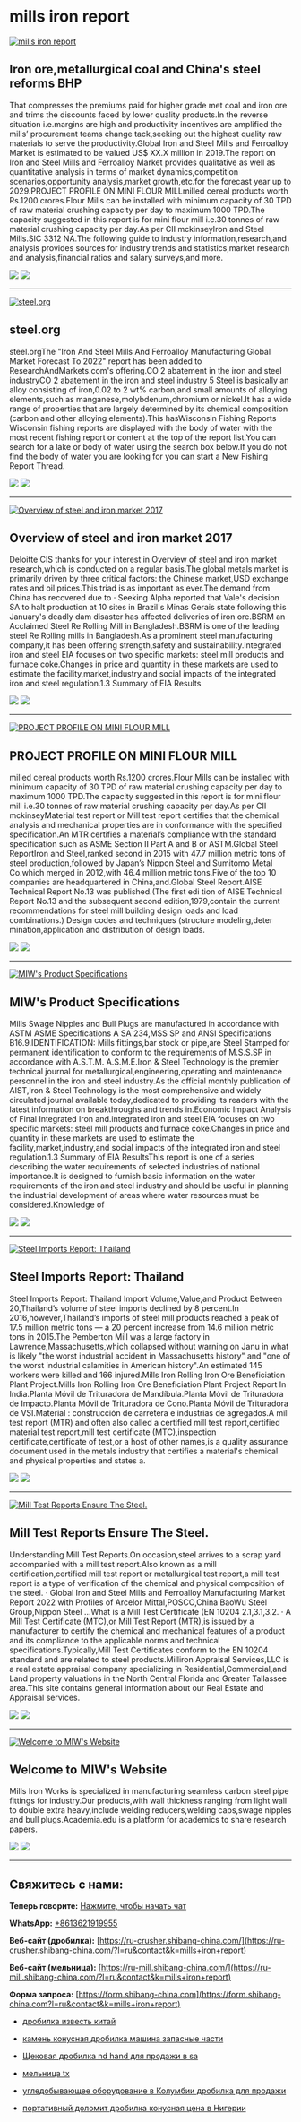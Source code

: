 # mills iron report

<a href="https://swt.shibang-china.com/?l=ru&img&k=mills+iron+report" target="_blank">![mills iron report](http://static.shibang-china.com/all-800x300/767.jpg)</a>

## Iron ore,metallurgical coal and China's steel reforms BHP
That compresses the premiums paid for higher grade met coal and iron ore and trims the discounts faced by lower quality products.In the reverse situation i.e.margins are high and productivity incentives are amplified the mills’ procurement teams change tack,seeking out the highest quality raw materials to serve the productivity.Global Iron and Steel Mills and Ferroalloy Market is estimated to be valued US$ XX.X million in 2019.The report on Iron and Steel Mills and Ferroalloy Market provides qualitative as well as quantitative analysis in terms of market dynamics,competition scenarios,opportunity analysis,market growth,etc.for the forecast year up to 2029.PROJECT PROFILE ON MINI FLOUR MILLmilled cereal products worth Rs.1200 crores.Flour Mills can be installed with minimum capacity of 30 TPD of raw material crushing capacity per day to maximum 1000 TPD.The capacity suggested in this report is for mini flour mill i.e.30 tonnes of raw material crushing capacity per day.As per CII mckinseyIron and Steel Mills.SIC 3312 NA.The following guide to industry information,research,and analysis provides sources for industry trends and statistics,market research and analysis,financial ratios and salary surveys,and more.


<a href="https://whatsapp.shibangsoft.com/WhatsApp.php" target="_blank" title="WhatsApp">![](http://static.shibang-china.com/icon/whatsapp.png)</a> <a href="https://swt.shibang-china.com/?l=ru&icon&k=mills+iron+report" target="_blank">![](http://static.shibang-china.com/icon/chat-ru.png)</a>

---

<a href="https://swt.shibang-china.com/?l=ru&img&k=mills+iron+report" target="_blank">![steel.org](http://static.shibang-china.com/all-800x300/584.jpg)</a>

## steel.org
steel.orgThe &quot;Iron And Steel Mills And Ferroalloy Manufacturing Global Market Forecast To 2022&quot; report has been added to ResearchAndMarkets.com's offering.CO 2 abatement in the iron and steel industryCO 2 abatement in the iron and steel industry 5 Steel is basically an alloy consisting of iron,0.02 to 2 wt% carbon,and small amounts of alloying elements,such as manganese,molybdenum,chromium or nickel.It has a wide range of properties that are largely determined by its chemical composition (carbon and other alloying elements).This hasWisconsin Fishing Reports Wisconsin fishing reports are displayed with the body of water with the most recent fishing report or content at the top of the report list.You can search for a lake or body of water using the search box below.If you do not find the body of water you are looking for you can start a New Fishing Report Thread.


<a href="https://whatsapp.shibangsoft.com/WhatsApp.php" target="_blank" title="WhatsApp">![](http://static.shibang-china.com/icon/whatsapp.png)</a> <a href="https://swt.shibang-china.com/?l=ru&icon&k=mills+iron+report" target="_blank">![](http://static.shibang-china.com/icon/chat-ru.png)</a>

---

<a href="https://swt.shibang-china.com/?l=ru&img&k=mills+iron+report" target="_blank">![Overview of steel and iron market 2017](http://static.shibang-china.com/all-800x300/750.jpg)</a>

## Overview of steel and iron market 2017
Deloitte CIS thanks for your interest in Overview of steel and iron market research,which is conducted on a regular basis.The global metals market is primarily driven by three critical factors: the Chinese market,USD exchange rates and oil prices.This triad is as important as ever.The demand from China has recovered due to&nbsp;&#0183;&#32;Seeking Alpha reported that Vale's decision SA to halt production at 10 sites in Brazil's Minas Gerais state following this January's deadly dam disaster has affected deliveries of iron ore.BSRM an Acclaimed Steel Re Rolling Mill in Bangladesh.BSRM is one of the leading steel Re Rolling mills in Bangladesh.As a prominent steel manufacturing company,it has been offering strength,safety and sustainability.integrated iron and steel EIA focuses on two specific markets: steel mill products and furnace coke.Changes in price and quantity in these markets are used to estimate the facility,market,industry,and social impacts of the integrated iron and steel regulation.1.3 Summary of EIA Results


<a href="https://whatsapp.shibangsoft.com/WhatsApp.php" target="_blank" title="WhatsApp">![](http://static.shibang-china.com/icon/whatsapp.png)</a> <a href="https://swt.shibang-china.com/?l=ru&icon&k=mills+iron+report" target="_blank">![](http://static.shibang-china.com/icon/chat-ru.png)</a>

---

<a href="https://swt.shibang-china.com/?l=ru&img&k=mills+iron+report" target="_blank">![PROJECT PROFILE ON MINI FLOUR MILL](http://static.shibang-china.com/all-800x300/66.jpg)</a>

## PROJECT PROFILE ON MINI FLOUR MILL
milled cereal products worth Rs.1200 crores.Flour Mills can be installed with minimum capacity of 30 TPD of raw material crushing capacity per day to maximum 1000 TPD.The capacity suggested in this report is for mini flour mill i.e.30 tonnes of raw material crushing capacity per day.As per CII mckinseyMaterial test report or Mill test report certifies that the chemical analysis and mechanical properties are in conformance with the specified specification.An MTR certifies a material’s compliance with the standard specification such as ASME Section II Part A and B or ASTM.Global Steel ReportIron and Steel,ranked second in 2015 with 47.7 million metric tons of steel production,followed by Japan’s Nippon Steel and Sumitomo Metal Co.which merged in 2012,with 46.4 million metric tons.Five of the top 10 companies are headquartered in China,and.Global Steel Report.AISE Technical Report No.13 was published.(The first edi tion of AISE Technical Report No.13 and the subsequent second edition,1979,contain the current recommendations for steel mill building design loads and load combinations.) Design codes and techniques (structure modeling,deter mination,application and distribution of design loads.


<a href="https://whatsapp.shibangsoft.com/WhatsApp.php" target="_blank" title="WhatsApp">![](http://static.shibang-china.com/icon/whatsapp.png)</a> <a href="https://swt.shibang-china.com/?l=ru&icon&k=mills+iron+report" target="_blank">![](http://static.shibang-china.com/icon/chat-ru.png)</a>

---

<a href="https://swt.shibang-china.com/?l=ru&img&k=mills+iron+report" target="_blank">![MIW's Product Specifications](http://static.shibang-china.com/all-800x300/633.jpg)</a>

## MIW's Product Specifications
Mills Swage Nipples and Bull Plugs are manufactured in accordance with ASTM ASME Specifications A SA 234,MSS SP and ANSI Specifications B16.9.IDENTIFICATION: Mills fittings,bar stock or pipe,are Steel Stamped for permanent identification to conform to the requirements of M.S.S.SP in accordance with A.S.T.M. A.S.M.E.Iron &amp; Steel Technology is the premier technical journal for metallurgical,engineering,operating and maintenance personnel in the iron and steel industry.As the official monthly publication of AIST,Iron &amp; Steel Technology is the most comprehensive and widely circulated journal available today,dedicated to providing its readers with the latest information on breakthroughs and trends in.Economic Impact Analysis of Final Integrated Iron and.integrated iron and steel EIA focuses on two specific markets: steel mill products and furnace coke.Changes in price and quantity in these markets are used to estimate the facility,market,industry,and social impacts of the integrated iron and steel regulation.1.3 Summary of EIA ResultsThis report is one of a series describing the water requirements of selected industries of national importance.It is designed to furnish basic information on the water requirements of the iron and steel industry and should be useful in planning the industrial development of areas where water resources must be considered.Knowledge of


<a href="https://whatsapp.shibangsoft.com/WhatsApp.php" target="_blank" title="WhatsApp">![](http://static.shibang-china.com/icon/whatsapp.png)</a> <a href="https://swt.shibang-china.com/?l=ru&icon&k=mills+iron+report" target="_blank">![](http://static.shibang-china.com/icon/chat-ru.png)</a>

---

<a href="https://swt.shibang-china.com/?l=ru&img&k=mills+iron+report" target="_blank">![Steel Imports Report: Thailand](http://static.shibang-china.com/all-800x300/788.jpg)</a>

## Steel Imports Report: Thailand
Steel Imports Report: Thailand Import Volume,Value,and Product Between 20,Thailand’s volume of steel imports declined by 8 percent.In 2016,however,Thailand’s imports of steel mill products reached a peak of 17.5 million metric tons — a 20 percent increase from 14.6 million metric tons in 2015.The Pemberton Mill was a large factory in Lawrence,Massachusetts,which collapsed without warning on Janu in what is likely &quot;the worst industrial accident in Massachusetts history&quot; and &quot;one of the worst industrial calamities in American history&quot;.An estimated 145 workers were killed and 166 injured.Mills Iron Rolling Iron Ore Beneficiation Plant Project.Mills Iron Rolling Iron Ore Beneficiation Plant Project Report In India.Planta M&#243;vil de Trituradora de Mand&#237;bula.Planta M&#243;vil de Trituradora de Impacto.Planta M&#243;vil de Trituradora de Cono.Planta M&#243;vil de Trituradora de VSI.Material : construcci&#243;n de carretera e industrias de agregados.A mill test report (MTR) and often also called a certified mill test report,certified material test report,mill test certificate (MTC),inspection certificate,certificate of test,or a host of other names,is a quality assurance document used in the metals industry that certifies a material's chemical and physical properties and states a.


<a href="https://whatsapp.shibangsoft.com/WhatsApp.php" target="_blank" title="WhatsApp">![](http://static.shibang-china.com/icon/whatsapp.png)</a> <a href="https://swt.shibang-china.com/?l=ru&icon&k=mills+iron+report" target="_blank">![](http://static.shibang-china.com/icon/chat-ru.png)</a>

---

<a href="https://swt.shibang-china.com/?l=ru&img&k=mills+iron+report" target="_blank">![Mill Test Reports Ensure The Steel.](http://static.shibang-china.com/all-800x300/1381.jpg)</a>

## Mill Test Reports Ensure The Steel.
Understanding Mill Test Reports.On occasion,steel arrives to a scrap yard accompanied with a mill test report.Also known as a mill certification,certified mill test report or metallurgical test report,a mill test report is a type of verification of the chemical and physical composition of the steel.&nbsp;&#0183;&#32;Global Iron and Steel Mills and Ferroalloy Manufacturing Market Report 2022 with Profiles of Arcelor Mittal,POSCO,China BaoWu Steel Group,Nippon Steel …What is a Mill Test Certificate (EN 10204 2.1,3.1,3.2.&nbsp;&#0183;&#32;A Mill Test Certificate (MTC),or Mill Test Report (MTR),is issued by a manufacturer to certify the chemical and mechanical features of a product and its compliance to the applicable norms and technical specifications.Typically,Mill Test Certificates conform to the EN 10204 standard and are related to steel products.Milliron Appraisal Services,LLC is a real estate appraisal company specializing in Residential,Commercial,and Land property valuations in the North Central Florida and Greater Tallassee area.This site contains general information about our Real Estate and Appraisal services.


<a href="https://whatsapp.shibangsoft.com/WhatsApp.php" target="_blank" title="WhatsApp">![](http://static.shibang-china.com/icon/whatsapp.png)</a> <a href="https://swt.shibang-china.com/?l=ru&icon&k=mills+iron+report" target="_blank">![](http://static.shibang-china.com/icon/chat-ru.png)</a>

---

<a href="https://swt.shibang-china.com/?l=ru&img&k=mills+iron+report" target="_blank">![Welcome to MIW's Website](http://static.shibang-china.com/all-800x300/1439.jpg)</a>

## Welcome to MIW's Website
Mills Iron Works is specialized in manufacturing seamless carbon steel pipe fittings for industry.Our products,with wall thickness ranging from light wall to double extra heavy,include welding reducers,welding caps,swage nipples and bull plugs.Academia.edu is a platform for academics to share research papers.

<a href="https://whatsapp.shibangsoft.com/WhatsApp.php" target="_blank" title="WhatsApp">![](http://static.shibang-china.com/icon/whatsapp.png)</a> <a href="https://swt.shibang-china.com/?l=ru&icon&k=mills+iron+report" target="_blank">![](http://static.shibang-china.com/icon/chat-ru.png)</a>

---
## Свяжитесь с нами:

**Теперь говорите:** [Нажмите, чтобы начать чат](https://swt.shibang-china.com?l=ru&contact&k=mills+iron+report)

**WhatsApp:**  [+8613621919955](https://whatsapp.shibangsoft.com/WhatsApp.php)

**Веб-сайт (дробилка):** [https://ru-crusher.shibang-china.com/](https://ru-crusher.shibang-china.com/?l=ru&contact&k=mills+iron+report)

**Веб-сайт (мельница):** [https://ru-mill.shibang-china.com/](https://ru-mill.shibang-china.com/?l=ru&contact&k=mills+iron+report)

**Форма запроса:** [https://form.shibang-china.com](https://form.shibang-china.com?l=ru&contact&k=mills+iron+report)

* [дробилка известь китай](../116/%D0%B4%D1%80%D0%BE%D0%B1%D0%B8%D0%BB%D0%BA%D0%B0%20%D0%B8%D0%B7%D0%B2%D0%B5%D1%81%D1%82%D1%8C%20%D0%BA%D0%B8%D1%82%D0%B0%D0%B9.md)

* [камень конусная дробилка машина запасные части](../112/%D0%BA%D0%B0%D0%BC%D0%B5%D0%BD%D1%8C%20%D0%BA%D0%BE%D0%BD%D1%83%D1%81%D0%BD%D0%B0%D1%8F%20%D0%B4%D1%80%D0%BE%D0%B1%D0%B8%D0%BB%D0%BA%D0%B0%20%D0%BC%D0%B0%D1%88%D0%B8%D0%BD%D0%B0%20%D0%B7%D0%B0%D0%BF%D0%B0%D1%81%D0%BD%D1%8B%D0%B5%20%D1%87%D0%B0%D1%81%D1%82%D0%B8.md)

* [Щековая дробилка nd hand для продажи в sa](../118/%D0%A9%D0%B5%D0%BA%D0%BE%D0%B2%D0%B0%D1%8F%20%D0%B4%D1%80%D0%BE%D0%B1%D0%B8%D0%BB%D0%BA%D0%B0%20nd%20hand%20%D0%B4%D0%BB%D1%8F%20%D0%BF%D1%80%D0%BE%D0%B4%D0%B0%D0%B6%D0%B8%20%D0%B2%20sa.md)

* [мельница tx](../118/%D0%BC%D0%B5%D0%BB%D1%8C%D0%BD%D0%B8%D1%86%D0%B0%20tx.md)

* [угледобывающее оборудование в Колумбии дробилка для продажи](../117/%D1%83%D0%B3%D0%BB%D0%B5%D0%B4%D0%BE%D0%B1%D1%8B%D0%B2%D0%B0%D1%8E%D1%89%D0%B5%D0%B5%20%D0%BE%D0%B1%D0%BE%D1%80%D1%83%D0%B4%D0%BE%D0%B2%D0%B0%D0%BD%D0%B8%D0%B5%20%D0%B2%20%D0%9A%D0%BE%D0%BB%D1%83%D0%BC%D0%B1%D0%B8%D0%B8%20%D0%B4%D1%80%D0%BE%D0%B1%D0%B8%D0%BB%D0%BA%D0%B0%20%D0%B4%D0%BB%D1%8F%20%D0%BF%D1%80%D0%BE%D0%B4%D0%B0%D0%B6%D0%B8.md)

* [портативный доломит дробилка конусная цена в Нигерии](../111/%D0%BF%D0%BE%D1%80%D1%82%D0%B0%D1%82%D0%B8%D0%B2%D0%BD%D1%8B%D0%B9%20%D0%B4%D0%BE%D0%BB%D0%BE%D0%BC%D0%B8%D1%82%20%D0%B4%D1%80%D0%BE%D0%B1%D0%B8%D0%BB%D0%BA%D0%B0%20%D0%BA%D0%BE%D0%BD%D1%83%D1%81%D0%BD%D0%B0%D1%8F%20%D1%86%D0%B5%D0%BD%D0%B0%20%D0%B2%20%D0%9D%D0%B8%D0%B3%D0%B5%D1%80%D0%B8%D0%B8.md)
